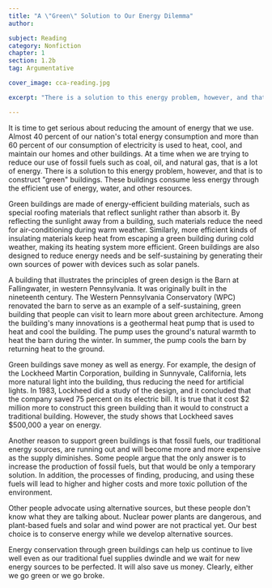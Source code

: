 ```yaml
---
title: "A \"Green\" Solution to Our Energy Dilemma"
author:

subject: Reading
category: Nonfiction
chapter: 1
section: 1.2b
tag: Argumentative

cover_image: cca-reading.jpg

excerpt: "There is a solution to this energy problem, however, and that is to construct \"green\" buildings."

---
```

It is time to get serious about reducing the amount of energy that we use. Almost 40 percent of our nation's total energy consumption and more than 60 percent of our consumption of electricity is used to heat, cool, and maintain our homes and other buildings. At a time when we are trying to reduce our use of fossil fuels such as coal, oil, and natural gas, that is a lot of energy. There is a solution to this energy problem, however, and that is to construct "green" buildings. These buildings consume less energy through the efficient use of energy, water, and other resources.

Green buildings are made of energy-efficient building materials, such as special roofing materials that reflect sunlight rather than absorb it. By reflecting the sunlight away from a building, such materials reduce the need for air-conditioning during warm weather. Similarly, more efficient kinds of insulating materials keep heat from escaping a green building during cold weather, making its heating system more efficient. Green buildings are also designed to reduce energy needs and be self-sustaining by generating their own sources of power with devices such as solar panels.

A building that illustrates the principles of green design is the Barn at Fallingwater, in western Pennsylvania. It was originally built in the nineteenth century. The Western Pennsylvania Conservatory (WPC) renovated the barn to serve as an example of a self-sustaining, green building that people can visit to learn more about green architecture. Among the building's many innovations is a geothermal heat pump that is used to heat and cool the building. The pump uses the ground's natural warmth to heat the barn during the winter. In summer, the pump cools the barn by returning heat to the ground.

Green buildings save money as well as energy. For example, the design of the Lockheed Martin Corporation, building in Sunnyvale, California, lets more natural light into the building, thus reducing the need for artificial lights. In 1983, Lockheed did a study of the design, and it concluded that the company saved 75 percent on its electric bill. It is true that it cost $2 million more to construct this green building than it would to construct a traditional building. However, the study shows that Lockheed saves $500,000 a year on energy.

Another reason to support green buildings is that fossil fuels, our traditional energy sources, are running out and will become more and more expensive as the supply diminishes. Some people argue that the only answer is to increase the production of fossil fuels, but that would be only a temporary solution. In addition, the processes of finding, producing, and using these fuels will lead to higher and higher costs and more toxic pollution of the environment.

Other people advocate using alternative sources, but these people don't know what they are talking about. Nuclear power plants are dangerous, and plant-based fuels and solar and wind power are not practical yet. Our best choice is to conserve energy while we develop alternative sources.

Energy conservation through green buildings can help us continue to live well even as our traditional fuel supplies dwindle and we wait for new energy sources to be perfected. It will also save us money. Clearly, either we go green or we go broke.
